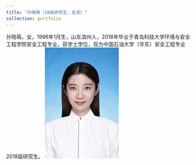 ```yaml
---
title: "孙晓萌（18级研究生，在读）"
collection: portfolio
---
```




孙晓萌，女，1996年1月生，山东滨州人，2018年毕业于青岛科技大学环境与安全工程学院安全工程专业，获学士学位，现为中国石油大学（华东）安全工程专业2018级研究生。
![](/images/sunxiaomeng.png)